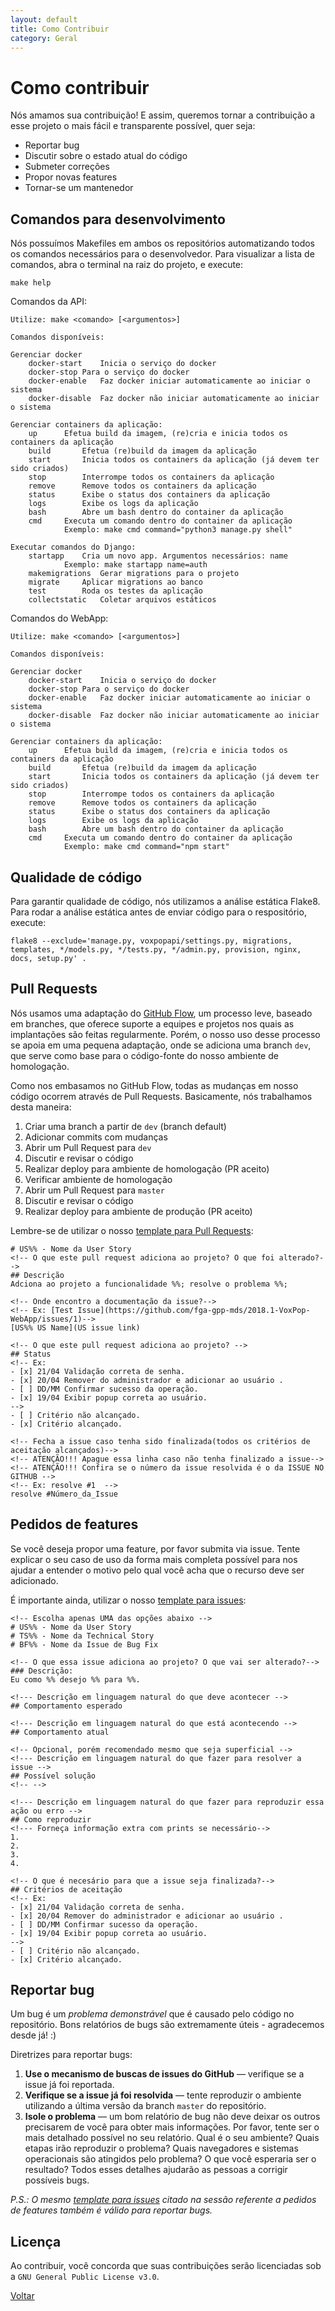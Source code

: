 ```yaml
---
layout: default
title: Como Contribuir
category: Geral
---
```


# Como contribuir

Nós amamos sua contribuição! E assim, queremos tornar a contribuição a esse projeto o mais fácil e transparente possível, quer seja:

* Reportar bug
* Discutir sobre o estado atual do código
* Submeter correções
* Propor novas features
* Tornar-se um mantenedor

## Comandos para desenvolvimento

Nós possuímos Makefiles em ambos os repositórios automatizando todos os comandos necessários para o desenvolvedor. Para visualizar a lista de comandos, abra o terminal na raiz do projeto, e execute:

```
make help
```

Comandos da API:
```
Utilize: make <comando> [<argumentos>]

Comandos disponíveis:

Gerenciar docker
	docker-start	Inicia o serviço do docker
	docker-stop	Para o serviço do docker
	docker-enable	Faz docker iniciar automaticamente ao iniciar o sistema
	docker-disable	Faz docker não iniciar automaticamente ao iniciar o sistema

Gerenciar containers da aplicação:
	up		Efetua build da imagem, (re)cria e inicia todos os containers da aplicação
	build		Efetua (re)build da imagem da aplicação
	start		Inicia todos os containers da aplicação (já devem ter sido criados)
	stop		Interrompe todos os containers da aplicação
	remove		Remove todos os containers da aplicação
	status		Exibe o status dos containers da aplicação
	logs		Exibe os logs da aplicação
	bash		Abre um bash dentro do container da aplicação
	cmd		Executa um comando dentro do container da aplicação
			Exemplo: make cmd command="python3 manage.py shell"

Executar comandos do Django:
	startapp	Cria um novo app. Argumentos necessários: name
			Exemplo: make startapp name=auth
	makemigrations	Gerar migrations para o projeto
	migrate		Aplicar migrations ao banco
	test		Roda os testes da aplicação
	collectstatic	Coletar arquivos estáticos
```

Comandos do WebApp:
```
Utilize: make <comando> [<argumentos>]

Comandos disponíveis:

Gerenciar docker
	docker-start	Inicia o serviço do docker
	docker-stop	Para o serviço do docker
	docker-enable	Faz docker iniciar automaticamente ao iniciar o sistema
	docker-disable	Faz docker não iniciar automaticamente ao iniciar o sistema

Gerenciar containers da aplicação:
	up		Efetua build da imagem, (re)cria e inicia todos os containers da aplicação
	build		Efetua (re)build da imagem da aplicação
	start		Inicia todos os containers da aplicação (já devem ter sido criados)
	stop		Interrompe todos os containers da aplicação
	remove		Remove todos os containers da aplicação
	status		Exibe o status dos containers da aplicação
	logs		Exibe os logs da aplicação
	bash		Abre um bash dentro do container da aplicação
	cmd		Executa um comando dentro do container da aplicação
			Exemplo: make cmd command="npm start"
```

## Qualidade de código

Para garantir qualidade de código, nós utilizamos a análise estática Flake8. Para rodar a análise estática antes de enviar código para o respositório, execute:

```
flake8 --exclude='manage.py, voxpopapi/settings.py, migrations, templates, */models.py, */tests.py, */admin.py, provision, nginx, docs, setup.py' .
```

## **Pull Requests**

Nós usamos uma adaptação do [GitHub Flow](https://guides.github.com/introduction/flow/index.html), um processo leve, baseado em branches, que oferece suporte a equipes e projetos nos quais as implantações são feitas regularmente. Porém, o nosso uso desse processo se apoia em uma pequena adaptação, onde se adiciona uma branch `dev`, que serve como base para o código-fonte do nosso ambiente de homologação.

Como nos embasamos no GitHub Flow, todas as mudanças em nosso código ocorrem através de Pull Requests. Basicamente, nós trabalhamos desta maneira:

1. Criar uma branch a partir de `dev` (branch default)
2. Adicionar commits com mudanças
3. Abrir um Pull Request para `dev`
4. Discutir e revisar o código
5. Realizar deploy para ambiente de homologação (PR aceito)
6. Verificar ambiente de homologação
7. Abrir um Pull Request para `master`
8. Discutir e revisar o código
9. Realizar deploy para ambiente de produção (PR aceito)

Lembre-se de utilizar o nosso [template para Pull Requests](https://github.com/fga-gpp-mds/2018.1-VoxPop-WebApp/blob/master/docs/PULL_REQUEST_TEMPLATE.md):

```
# US%% - Nome da User Story
<!-- O que este pull request adiciona ao projeto? O que foi alterado?-->
## Descrição
Adciona ao projeto a funcionalidade %%; resolve o problema %%;

<!-- Onde encontro a documentação da issue?-->
<!-- Ex: [Test Issue](https://github.com/fga-gpp-mds/2018.1-VoxPop-WebApp/issues/1)-->
[US%% US Name](US issue link)

<!-- O que este pull request adiciona ao projeto? -->
## Status
<!-- Ex:
- [x] 21/04 Validação correta de senha.
- [x] 20/04 Remover do administrador e adicionar ao usuário .
- [ ] DD/MM Confirmar sucesso da operação.
- [x] 19/04 Exibir popup correta ao usuário.
-->
- [ ] Critério não alcançado.
- [x] Critério alcançado.

<!-- Fecha a issue caso tenha sido finalizada(todos os critérios de aceitação alcançados)-->
<!-- ATENÇÃO!!! Apague essa linha caso não tenha finalizado a issue-->
<!-- ATENÇÃO!!! Confira se o número da issue resolvida é o da ISSUE NO GITHUB -->
<!-- Ex: resolve #1  -->
resolve #Número_da_Issue
```

<!-- P.S.: Remember increase the version numbers in any required files and in the README.md to the new version that this Pull Request would represent. The versioning scheme we use is [SemVer](https://semver.org/). -->

## **Pedidos de features**

Se você deseja propor uma feature, por favor submita via issue. Tente explicar o seu caso de uso da forma mais completa possível para nos ajudar a entender o motivo pelo qual você acha que o recurso deve ser adicionado.

É importante ainda, utilizar o nosso [template para issues](https://github.com/fga-gpp-mds/2018.1-VoxPop-WebApp/blob/master/docs/ISSUE_TEMPLATE.md):

```
<!-- Escolha apenas UMA das opções abaixo -->
# US%% - Nome da User Story
# TS%% - Nome da Technical Story
# BF%% - Nome da Issue de Bug Fix

<!-- O que essa issue adiciona ao projeto? O que vai ser alterado?-->
### Descrição:
Eu como %% desejo %% para %%.

<!--- Descrição em linguagem natural do que deve acontecer -->
## Comportamento esperado

<!--- Descrição em linguagem natural do que está acontecendo -->
## Comportamento atual

<!-- Opcional, porém recomendado mesmo que seja superficial -->
<!--- Descrição em linguagem natural do que fazer para resolver a issue -->
## Possível solução
<!-- -->

<!--- Descrição em linguagem natural do que fazer para reproduzir essa ação ou erro -->
## Como reproduzir
<!--- Forneça informação extra com prints se necessário-->
1.
2.
3.
4.

<!-- O que é necesário para que a issue seja finalizada?-->
## Critérios de aceitação
<!-- Ex:
- [x] 21/04 Validação correta de senha.
- [x] 20/04 Remover do administrador e adicionar ao usuário .
- [ ] DD/MM Confirmar sucesso da operação.
- [x] 19/04 Exibir popup correta ao usuário.
-->
- [ ] Critério não alcançado.
- [x] Critério alcançado.
```

## **Reportar bug**

Um bug é um _problema demonstrável_ que é causado pelo código no repositório.
Bons relatórios de bugs são extremamente úteis - agradecemos desde já! :)

Diretrizes para reportar bugs:

1. **Use o mecanismo de buscas de issues do GitHub** &mdash; verifique se a issue já foi reportada.
2. **Verifique se a issue já foi resolvida** &mdash; tente reproduzir o ambiente utilizando a última versão da branch `master` do repositório.
2. **Isole o problema** &mdash; um bom relatório de bug não deve deixar os outros precisarem de você para obter mais informações. Por favor, tente ser o mais detalhado possível no seu relatório. Qual é o seu ambiente? Quais etapas irão reproduzir o problema? Quais navegadores e sistemas operacionais são atingidos pelo problema? O que você esperaria ser o resultado? Todos esses detalhes ajudarão as pessoas a corrigir possíveis bugs.

_P.S.: O mesmo [template para issues](https://github.com/fga-gpp-mds/2018.1-VoxPop-WebApp/blob/master/docs/ISSUE_TEMPLATE.md) citado na sessão referente a pedidos de features também é válido para reportar bugs._

## **Licença**

Ao contribuir, você concorda que suas contribuições serão licenciadas sob a `GNU General Public License v3.0`.

[Voltar](./../)
